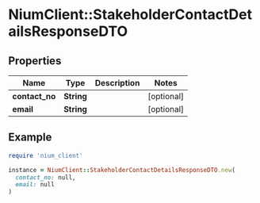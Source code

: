 # NiumClient::StakeholderContactDetailsResponseDTO

## Properties

| Name | Type | Description | Notes |
| ---- | ---- | ----------- | ----- |
| **contact_no** | **String** |  | [optional] |
| **email** | **String** |  | [optional] |

## Example

```ruby
require 'nium_client'

instance = NiumClient::StakeholderContactDetailsResponseDTO.new(
  contact_no: null,
  email: null
)
```

